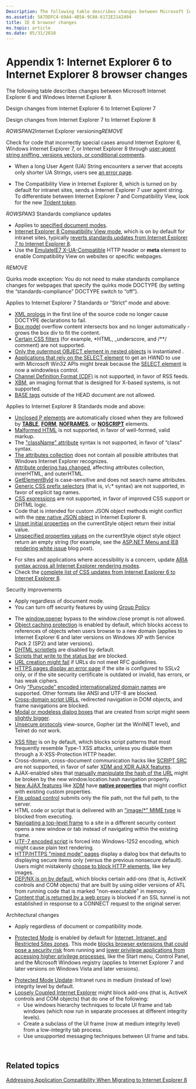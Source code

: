 ```yaml
---
Description: The following table describes changes between Microsoft Internet Explorer 6 and Windows Internet Explorer 8.
ms.assetid: 5A7DDFC4-69A4-4B5A-9C0A-6172E2142494
title: IE 8 browser changes
ms.topic: article
ms.date: 05/31/2018
---
```


# Appendix 1: Internet Explorer 6 to Internet Explorer 8 browser changes

The following table describes changes between Microsoft Internet Explorer 6 and Windows Internet Explorer 8.



Design changes from Internet Explorer 6 to Internet Explorer 7

Design changes from Internet Explorer 7 to Internet Explorer 8

${ROWSPAN2}$Internet Explorer versioning${REMOVE}$  

Check for code that incorrectly special cases around Internet Explorer 6, Windows Internet Explorer 7, or Internet Explorer 8 through [user-agent string sniffing, versions vectors, or conditional comments](/previous-versions/windows/internet-explorer/ie-developer/compatibility/ms537503(v=vs.85)).

-   When a long User Agent (UA) String encounters a server that accepts only shorter UA Strings, users see [an error page](https://www.enhanceie.com/ua.aspx).

<!-- -->

-   The Compatibility View in Internet Explorer 8, which is turned on by default for intranet sites, sends a Internet Explorer 7 user agent string. To differentiate between Internet Explorer 7 and Compatibility View, look for the new [Trident token](/archive/blogs/ie/).

${ROWSPAN3}$ Standards compliance updates

-   Applies to [specified document modes](/previous-versions/windows/internet-explorer/ie-developer/compatibility/cc288325(v=vs.85)).
-   [Internet Explorer 8 Compatibility View mode](/archive/blogs/ie/), which is on by default for intranet sites, typically [reverts standards updates from Internet Explorer 7 to Internet Explorer 8](/archive/blogs/ie/site-compatibility-and-ie8).
-   Use the [EmulateIE7 X-UA-Compatible](https://msdn.microsoft.com/library/Cc843977(v=VS.85).aspx) HTTP header or **meta** element to enable Compatibility View on websites or specific webpages.

${REMOVE}$  

Quirks mode exception: You do not need to make standards compliance changes for webpages that specify the quirks mode DOCTYPE (by setting the “standards-compliance” DOCTYPE switch to “off”).

Applies to Internet Explorer 7 Standards or “Strict” mode and above:

-   [XML prologs](/previous-versions/windows/internet-explorer/ie-developer/) in the first line of the source code no longer cause DOCTYPE declarations to fail.
-   [Box model](/previous-versions/windows/internet-explorer/ie-developer/) overflow content intersects box and no longer automatically -grows the box div to fit the content.
-   [Certain CSS filters](/previous-versions/windows/internet-explorer/ie-developer/) (for example, \*HTML, \_underscore, and /\*\*/ comment) are not supported.
-   [Only the outermost OBJECT element in nested objects](/previous-versions/windows/internet-explorer/ie-developer/) is instantiated .
-   [Applications that rely on the SELECT element](/previous-versions/windows/internet-explorer/ie-developer/) to get an HWND to use with Microsoft Win32 APIs might break because the [SELECT element](/archive/blogs/ie/) is now a windowless control.
-   [Channel Definition Format (CDF)](/previous-versions/aa740486(v=msdn.10)) is not supported, in favor of RSS feeds.
-   [XBM](/previous-versions/aa740486(v=msdn.10)), an imaging format that is designed for X-based systems, is not supported.
-   [BASE tags](/previous-versions/aa740486(v=msdn.10)) outside of the HEAD document are not allowed.

Applies to Internet Explorer 8 Standards mode and above:

-   [Unclosed P elements](https://msdn.microsoft.com/library/Cc843977(v=VS.85).aspx) are automatically closed when they are followed by [**TABLE**](https://msdn.microsoft.com/library/ms535901(v=VS.85).aspx), [**FORM**](https://msdn.microsoft.com/library/ms535249(v=VS.85).aspx), [**NOFRAMES**](https://msdn.microsoft.com/library/ms535857(v=VS.85).aspx), or [**NOSCRIPT**](https://msdn.microsoft.com/library/ms535858(v=VS.85).aspx) elements.
-   [Malformed HTML](/archive/blogs/ie/site-compatibility-and-ie8) is not supported, in favor of well-formed, valid markup.
-   The ["className" attribute](/archive/blogs/ie/site-compatibility-and-ie8) syntax is not supported, in favor of “class” syntax.
-   [The attributes collection](/archive/blogs/ie/site-compatibility-and-ie8) does not contain all possible attributes that Windows Internet Explorer recognizes.
-   [Attribute ordering has changed](/archive/blogs/ie/site-compatibility-and-ie8), affecting attributes collection, innerHTML, and outerHTML.
-   [GetElementById](/archive/blogs/ie/site-compatibility-and-ie8) is case-sensitive and does not search name attributes.
-   [Generic CSS prefix selectors](/archive/blogs/ie/site-compatibility-and-ie8) (that is, v\\:\* syntax) are not supported, in favor of explicit tag names.
-   [CSS expressions](/archive/blogs/ie/site-compatibility-and-ie8) are not supported, in favor of improved CSS support or DHTML logic.
-   Code that is intended for custom JSON object methods might conflict with the [new native JSON object](/archive/blogs/ie/site-compatibility-and-ie8) in Internet Explorer 8.
-   [Unset initial properties](/archive/blogs/ie/site-compatibility-and-ie8) on the currentStyle object return their initial value.
-   [Unspecified properties values](/archive/blogs/ie/site-compatibility-and-ie8) on the currentStyle object style object return an empty string (for example, see the [ASP.NET Menu and IE8 rendering white issue](/archive/blogs/giorgio/) blog post).

<!-- -->

-   For sites and applications where accessibility is a concern, update [ARIA syntax across all Internet Explorer rendering modes](/archive/blogs/ie/).
-   Check the [complete list of CSS updates from Internet Explorer 6 to Internet Explorer 8](https://msdn.microsoft.com/library/Cc843977(v=VS.85).aspx).

Security improvements

-   Apply regardless of document mode.
-   You can turn off security features by using [Group Policy](https://www.microsoft.com/p/group-policy/9wzdncrfjtm4?activetab=pivot:overviewtab).

<!-- -->

-   The [window.opener](/previous-versions/aa740486(v=msdn.10)) bypass to the window.close prompt is not allowed.
-   [Object caching protection](/previous-versions/windows/internet-explorer/ie-developer/) is enabled by default, which blocks access to references of objects when users browse to a new domain (applies to Internet Explorer 6 and later versions on Windows XP with Service Pack 2 (SP2) and later versions).
-   [DHTML scriptlets](/previous-versions/windows/internet-explorer/ie-developer/) are disabled by default.
-   [Scripts that write to the status bar](/previous-versions/windows/internet-explorer/ie-developer/) are blocked.
-   [URL creation might fail](/previous-versions/windows/internet-explorer/ie-developer/) if URLs do not meet RFC guidelines.
-   [HTTPS pages display an error page](/previous-versions/windows/internet-explorer/ie-developer/) if the site is configured to SSLv2 only, or if the site security certificate is outdated or invalid, has errors, or has weak ciphers.
-   Only ["Punycode" encoded internationalized domain names](/previous-versions/windows/internet-explorer/ie-developer/) are supported. Other formats like ANSI and UTF-8 are blocked.
-   [Cross-domain script URLs](/previous-versions/windows/internet-explorer/ie-developer/), redirected navigation in DOM objects, and frame navigations are blocked.
-   [Modal or modeless dialog boxes](/previous-versions/aa740486(v=msdn.10)) that are created from script might seem [slightly bigger](/archive/blogs/ie/).
-   [Unsecure protocols](/previous-versions/aa740486(v=msdn.10)) view-source, Gopher (at the WinINET level), and Telnet do not work.

<!-- -->

-   [XSS filter](/archive/blogs/ie/) is on by default, which blocks script patterns that most frequently resemble Type-1 XSS attacks, unless you disable them through a X-XSS-Protection HTTP header.
-   Cross-domain, cross-document communication hacks like [SCRIPT SRC](/archive/blogs/jscript/) are not supported, in favor of safer [XDM and XDR AJAX features](/archive/blogs/ie/).
-   AJAX-enabled sites that [manually manipulate the hash of the URL](/previous-versions//cc891506(v=vs.85)) might be broken by the new window.location.hash navigation property.
-   [New AJAX features](https://msdn.microsoft.com/library/Gg598940(v=VS.85).aspx) like [XDM](/archive/blogs/ie/) have [**native properties**](/previous-versions/windows/internet-explorer/ie-developer/platform-apis/cc288548(v=vs.85)) that might conflict with existing custom properties.
-   [File upload control](/archive/blogs/ie/) submits only the file path, not the full path, to the server.
-   HTML code or script that is delivered with an ["image/\*" MIME type](/archive/blogs/ie/) is blocked from executing.
-   [Navigating a top-level frame](/previous-versions/windows/internet-explorer/ie-developer/compatibility/dd565638(v=vs.85)) to a site in a different security context opens a new window or tab instead of navigating within the existing frame.
-   [UTF-7 encoded script](/previous-versions/windows/internet-explorer/ie-developer/compatibility/dd565635(v=vs.85)) is forced into Windows-1252 encoding, which might cause plain text rendering.
-   [HTTP/HTTPS "mixed mode" pages](/archive/blogs/askie/mixed-content-and-internet-explorer-8-0) display a dialog box that defaults to displaying secure items only (versus the previous nonsecure default). Users might mistakenly [choose to block HTTP elements](/archive/blogs/askie/mixed-content-and-internet-explorer-8-0), like key images.
-   [DEP/NX is on by default](https://www.microsoft.com/windows/internet-explorer/readiness/developers-existing.aspx#depnx), which blocks certain add-ons (that is, ActiveX controls and COM objects) that are built by using older versions of ATL from running code that is marked "non-executable" in memory.
-   [Content that is returned by a web proxy](/previous-versions/windows/internet-explorer/ie-developer/compatibility/dd565641(v=vs.85)) is blocked if an SSL tunnel is not established in response to a CONNECT request to the original server.

Architectural changes

-   Apply regardless of document or compatibility mode.

<!-- -->

-   [Protected Mode](/previous-versions/windows/internet-explorer/ie-developer/) is enabled by default for [Internet, Intranet, and Restricted Sites zones](/previous-versions/windows/internet-explorer/ie-developer/platform-apis/ms537187(v=vs.85)). This mode [blocks browser extensions that could pose a security risk](/previous-versions/windows/internet-explorer/ie-developer/compatibility/dd565645(v=vs.85)) from running and [lower privilege applications from accessing higher privilege processes](/previous-versions/windows/internet-explorer/ie-developer/compatibility/dd565646(v=vs.85)), like the Start menu, Control Panel, and the Microsoft Windows registry (applies to Internet Explorer 7 and later versions on Windows Vista and later versions).

<!-- -->

-   [Protected Mode Update](/previous-versions/windows/internet-explorer/ie-developer/compatibility/dd565648(v=vs.85)): Intranet runs in medium (instead of low) integrity level by default.
-   [Loosely Coupled Internet Explorer](https://www.microsoft.com/windows/internet-explorer/readiness/developers-existing.aspx#lcie) might block add-ons (that is, ActiveX controls and COM objects) that do one of the following:
    -   Use windows hierarchy techniques to locate UI frame and tab windows (which now run in separate processes at different integrity levels).
    -   Create a subclass of the UI frame (now at medium integrity level) from a low-integrity tab process.
    -   Use unsupported messaging techniques between UI frame and tabs.



 

## Related topics

<dl> <dt>

[Addressing Application Compatibility When Migrating to Internet Explorer 8](addressing-application-compatibility-when-migrating-to-internet-explorer-8.md)
</dt> </dl>

 

 